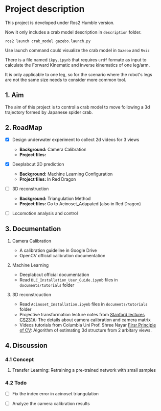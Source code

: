 
# Project description

This project is developed under Ros2 Humble version.

Now it only includes a crab model description in `description` folder. 

```
ros2 launch crab_model gazebo.launch.py
```

Use launch command could visualize the crab model in `Gazebo` and `Rviz`

There is a file named `ikpy.ipynb` that requires `urdf` formate as input to calculate the Forward Kinematic and inverse kinematics of one leg/arm.

It is only applicable to one leg, so for the scenario where the robot's legs are not the same size needs to consider more common tool.

## 1. Aim

The aim of this project is to control a crab model to move following a 3d trajectory formed by Japanese spider crab.

## 2. RoadMap

- [x] Design underwater experiment to collect 2d videos for 3 views
    - **Background:** Camera Calibration
    - **Project files:** 

- [x] Deeplabcut 2D prediction
    - **Background:** Machine Learning Configuration
    - **Project files:** In Red Dragon

- [ ] 3D reconstruction
    - **Background:** Triangulation Method
    - **Project files:** Go to Acinoset_Adapated (also in Red Dragon)

- [ ] Locomotion analysis and control

## 3. Documentation

1. Camera Calibration
    - A calibration guideline in Google Drive
    - OpenCV official calibration documentation 

2. Machine Learning
    - Deeplabcut official documentation
    - Read `DLC_Installation_User_Guide.ipynb` files in `documents/tutorials` folder 

3. 3D reconstrcuction
    - Read `Acinoset_Installation.ipynb` files in `documents/tutorials` folder 
    - Projective transformation lecture notes from [Stanford lectures  CS231A](https://web.stanford.edu/class/cs231a/): The details about camera calibration and camera matrix
    - Videos tutorials from Columbia Uni Prof. Shree Nayar [Firsr Principle of CV](https://fpcv.cs.columbia.edu/): Algorithm of estimating 3d structure from 2 arbitary views.

## 4. Discussion

### 4.1 Concept

1. Transfer Learning: Retraining a pre-trained network with small samples


### 4.2 Todo

- [ ] Fix the index error in acinoset triangulation

- [ ] Analyze the camera calibration results



